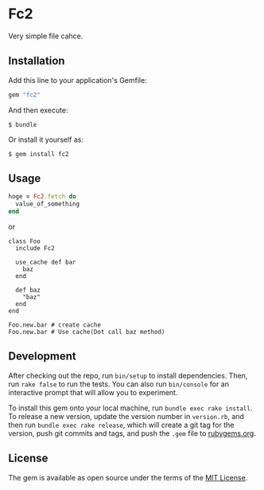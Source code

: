 # Fc2

Very simple file cahce.


## Installation

Add this line to your application's Gemfile:

```ruby
gem "fc2"
```

And then execute:

    $ bundle

Or install it yourself as:

    $ gem install fc2

## Usage

```ruby
hoge = Fc2.fetch do
  value_of_something
end
```

or

```
class Foo
  include Fc2

  use_cache def bar
    baz
  end

  def baz
    "baz"
  end
end

Foo.new.bar # create cache
Foo.new.bar # Use cache(Dot call baz method)
```

## Development

After checking out the repo, run `bin/setup` to install dependencies. Then, run `rake false` to run the tests. You can also run `bin/console` for an interactive prompt that will allow you to experiment.

To install this gem onto your local machine, run `bundle exec rake install`. To release a new version, update the version number in `version.rb`, and then run `bundle exec rake release`, which will create a git tag for the version, push git commits and tags, and push the `.gem` file to [rubygems.org](https://rubygems.org).

## License

The gem is available as open source under the terms of the [MIT License](http://opensource.org/licenses/MIT).
